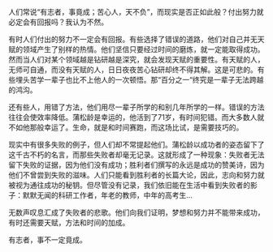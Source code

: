 人们常说“有志者，事竟成；苦心人，天不负”，而现实是否正如此般？付出努力就必定会有回报吗？我认为不然。

有时人们付出的努力不一定会有回报。有些选择了错误的道路，他们对自己并无天赋的领域产生了别样的热情。他们坚信只要经过时间的磨炼，就一定能取得成功。然而当人们对某个领域越是钻研越是深究，就会发现天赋的重要性。有天赋的人，无师可自通，而没有天赋的人，日日夜夜苦心钻研却终不得其解。这是可悲的。有些埋头苦学一辈子也比不上他人的一次顿悟。那“百分之一“终究是一辈子无法跨越的鸿沟。

还有些人，用错了方法，他们用尽一辈子所学的和别几年所学的一样。错误的方法往往会使效率降低。蒲松龄是幸运的，他活到了71岁，有时间犯错。而大多数人就不如他那般幸运了。生命，就是和时间赛跑，而这场比试，是需要技巧的。

现实中有很多失败的例子，但人们却不常提起他们。蒲松龄以成功者的姿态留下了这千古不朽的名言，而那些失败者却毫无记录。这就形成了一种现象：失败者无法留下失败的证据，因为他们没有成功；胜利者们撰写的永远是成功的赞美诗，因为他们不曾尝到失败的滋味。人们只能看到胜利者的长篇大论，因此，志向和努力就被视为通往成功的秘钥。但尽管没有记录，我们依旧能在生活中看到失败者的影子：默默无闻的科研工作者，年老的教师，中年的高考生…

无数声叹息汇成了失败者的悲歌。他们向我们证明，梦想和努力并不能带来成功，有时还需要天赋，方法和时间的加成。

有志者，事不一定竟成。